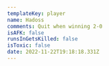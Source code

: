 ```yaml
---
templateKey: player
name: Hadoss
comments: Quit when winning 2-0
isAFK: false
runsInGetsKilled: false
isToxic: false
date: 2022-11-22T19:18:18.331Z
---
```

